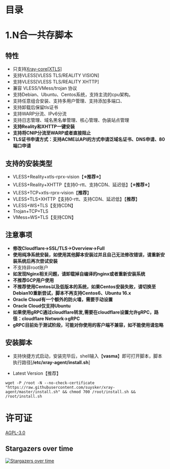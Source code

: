# 目录

# 1.N合一共存脚本
## 特性
- 只支持[Xray-core[XTLS]](https://github.com/XTLS/Xray-core)
- 支持VLESS[VLESS TLS/REALITY VISION]
- 支持VLESS[VLESS TLS/REALITY XHTTP]
- 兼容 VLESS/VMess/trojan 协议
- 支持Debian、Ubuntu、Centos系统，支持主流的cpu架构。
- 支持任意组合安装、支持多用户管理、支持添加多端口、
- 支持卸载后保留tls证书
- 支持WARP分流、IPv6分流
- 支持日志管理、域名黑名单管理、核心管理、伪装站点管理
- **支持Reality和XHTTP一键安装**
- **支持将CNIP分流至WARP或者直接阻止**
- **TLS证书申请方式：支持ACME以API的方式申请泛域名证书、DNS申请、80端口申请**

## 支持的安装类型
- VLESS+Reality+xtls-rprx-vision【**⭐推荐⭐**】
- VLESS+Reality+XHTTP【支持0-rtt、支持CDN、延迟低】【**⭐推荐⭐**】
- VLESS+TCP+xtls-rprx-vision【**推荐**】
- VLESS+TLS+XHTTP【支持0-rtt、支持CDN、延迟低】【**推荐**】
- VLESS+WS+TLS【支持CDN】
- Trojan+TCP+TLS
- VMess+WS+TLS【支持CDN】

## 注意事项

- **修改Cloudflare->SSL/TLS->Overview->Full**
- **使用纯净系统安装，如使用其他脚本安装过并且自己无法修改错误，请重新安装系统后再次尝试安装**
- 不支持非root账户
- **如发现Nginx相关问题，请卸载掉自编译的nginx或者重新安装系统**
- **不推荐GCP用户使用**
- **不推荐使用Centos以及低版本的系统，如果Centos安装失败，请切换至Debian10重新尝试，脚本不再支持Centos6、Ubuntu 16.x**
- **Oracle Cloud有一个额外的防火墙，需要手动设置**
- **Oracle Cloud仅支持Ubuntu**
- **如果使用gRPC通过cloudflare转发,需要在cloudflare设置允许gRPC，路径：cloudflare Network->gRPC**
- **gRPC目前处于测试阶段，可能对你使用的客户端不兼容，如不能使用请忽略**

## 安装脚本

- 支持快捷方式启动，安装完毕后，shell输入【**vasma**】即可打开脚本，脚本执行路径[**/etc/xray-agent/install.sh**]

- Latest Version【推荐】

```
wget -P /root -N --no-check-certificate "https://raw.githubusercontent.com/suysker/xray-agent/master/install.sh" && chmod 700 /root/install.sh && /root/install.sh
```


# 许可证

[AGPL-3.0](https://github.com/suysker/xray-agent/blob/master/LICENSE)

## Stargazers over time

[![Stargazers over time](https://starchart.cc/mack-a/v2ray-agent.svg)](https://starchart.cc/mack-a/v2ray-agent)
